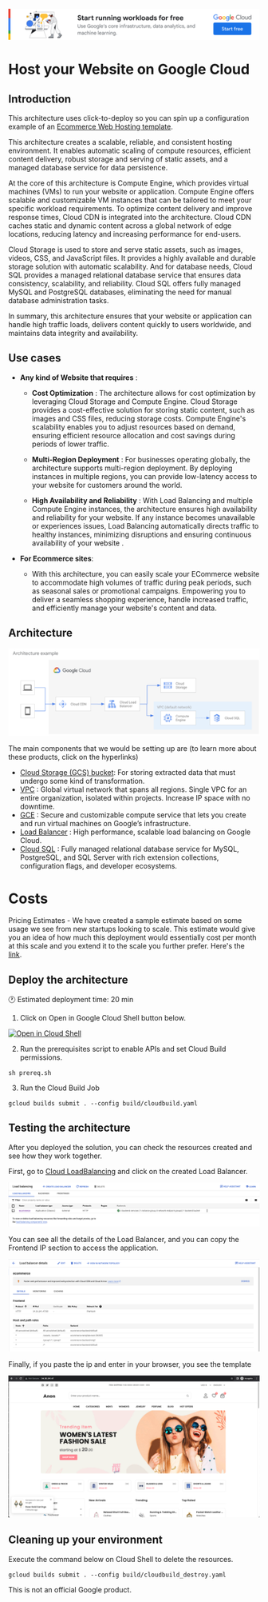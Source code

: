 [![banner](../banner.png)](https://cloud.google.com/?utm_source=github&utm_medium=referral&utm_campaign=GCP&utm_content=packages_repository_banner)

# Host your Website on Google Cloud

## Introduction

This architecture uses click-to-deploy so you can spin up a configuration example of an [Ecommerce Web Hosting template](https://github.com/codewithsadee/anon-ecommerce-website).

This architecture creates a scalable, reliable, and consistent hosting environment. It enables automatic scaling of compute resources, efficient content delivery, robust storage and serving of static assets, and a managed database service for data persistence.

At the core of this architecture is Compute Engine, which provides virtual machines (VMs) to run your website or application. Compute Engine offers scalable and customizable VM instances that can be tailored to meet your specific workload requirements. To optimize content delivery and improve response times, Cloud CDN is integrated into the architecture. Cloud CDN caches static and dynamic content across a global network of edge locations, reducing latency and increasing performance for end-users.

Cloud Storage is used to store and serve static assets, such as images, videos, CSS, and JavaScript files. It provides a highly available and durable storage solution with automatic scalability. And for database needs, Cloud SQL provides a managed relational database service that ensures data consistency, scalability, and reliability. Cloud SQL offers fully managed MySQL and PostgreSQL databases, eliminating the need for manual database administration tasks. 

In summary, this architecture ensures that your website or application can handle high traffic loads, delivers content quickly to users worldwide, and maintains data integrity and availability.

## Use cases

* __Any kind of Website that requires__ :

    * __Cost Optimization__ : The architecture allows for cost optimization by leveraging Cloud Storage and Compute Engine. Cloud Storage provides a cost-effective solution for storing static content, such as images and CSS files, reducing storage costs. Compute Engine's scalability enables you to adjust resources based on demand, ensuring efficient resource allocation and cost savings during periods of lower traffic.

    * __Multi-Region Deployment__ : For businesses operating globally, the architecture supports multi-region deployment. By deploying instances in multiple regions, you can provide low-latency access to your website for customers around the world. 

    * __High Availability and Reliability__ : With Load Balancing and multiple Compute Engine instances, the architecture ensures high availability and reliability for your website. If any instance becomes unavailable or experiences issues, Load Balancing automatically directs traffic to healthy instances, minimizing disruptions and ensuring continuous availability of your website
.
* __For Ecommerce sites__:
    * With this architecture, you can easily scale your ECommerce website to accommodate high volumes of traffic during peak periods, such as seasonal sales or promotional campaigns. Empowering you to deliver a seamless shopping experience, handle increased traffic, and efficiently manage your website's content and data.

## Architecture 

<p align="center"><img src="assets/architecture.png"></p>

The main components that we would be setting up are (to learn more about these products, click on the hyperlinks)

* [Cloud Storage (GCS) bucket](https://cloud.google.com/storage/): For storing extracted data that must undergo some kind of transformation.
* [VPC](https://cloud.google.com/vpc) : Global virtual network that spans all regions. Single VPC for an entire organization, isolated within projects. Increase IP space with no downtime.
* [GCE](https://cloud.google.com/compute) : Secure and customizable compute service that lets you create and run virtual machines on Google’s infrastructure.
* [Load Balancer](https://cloud.google.com/load-balancing?hl=en) : High performance, scalable load balancing on Google Cloud.
* [Cloud SQL](https://cloud.google.com/sql) : Fully managed relational database service for MySQL, PostgreSQL, and SQL Server with rich extension collections, configuration flags, and developer ecosystems.


# Costs

Pricing Estimates - We have created a sample estimate based on some usage we see from new startups looking to scale. This estimate would give you an idea of how much this deployment would essentially cost per month at this scale and you extend it to the scale you further prefer. Here's the [link](https://cloud.google.com/products/calculator/estimate-preview/6d21a97a-1aa5-436d-a3cb-3a4c72281c29?hl=en).

## Deploy the architecture

:clock1: Estimated deployment time: 20 min

1. Click on Open in Google Cloud Shell button below.
<a href="https://ssh.cloud.google.com/cloudshell/editor?shellonly=true&cloudshell_git_repo=https://github.com/GoogleCloudPlatform/click-to-deploy-solutions&cloudshell_workspace=ecommerce-webhosting&cloudshell_open_in_editor=terraform/terraform.tfvars&cloudshell_tutorial=tutorial.md" target="_new">
    <img alt="Open in Cloud Shell" src="https://gstatic.com/cloudssh/images/open-btn.svg">
</a>

2. Run the prerequisites script to enable APIs and set Cloud Build permissions.
```
sh prereq.sh
```

3. Run the Cloud Build Job
```
gcloud builds submit . --config build/cloudbuild.yaml
```

## Testing the architecture  

After you deployed the solution, you can check the resources created and see how they work together.

First, go to  [Cloud LoadBalancing](https://console.cloud.google.com/net-services/loadbalancing/list/loadBalancers) and click on the created Load Balancer.

![loadbalancer](assets/loadbalancer.png)

You can see all the details of the Load Balancer, and you can copy the Frontend IP section to access the application.

![details](assets/details.png)

Finally, if you paste the ip and enter in your browser, you see the template

![template](assets/template.png)

## Cleaning up your environment
Execute the command below on Cloud Shell to delete the resources.
```
gcloud builds submit . --config build/cloudbuild_destroy.yaml
```

This is not an official Google product.
